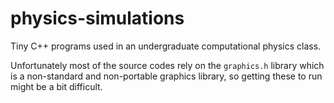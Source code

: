 # physics-simulations
Tiny C++ programs used in an undergraduate computational physics class.

Unfortunately most of the source codes rely on the `graphics.h` library which is a non-standard and non-portable graphics library, so getting these to run might be a bit difficult.
